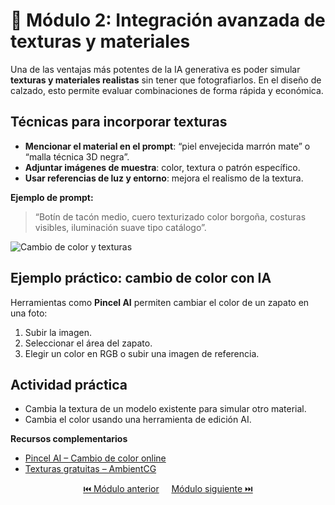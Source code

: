 # 🎨 Módulo 2: Integración avanzada de texturas y materiales

Una de las ventajas más potentes de la IA generativa es poder simular **texturas y materiales realistas** sin tener que fotografiarlos. En el diseño de calzado, esto permite evaluar combinaciones de forma rápida y económica.

## Técnicas para incorporar texturas

- **Mencionar el material en el prompt**: “piel envejecida marrón mate” o “malla técnica 3D negra”.
- **Adjuntar imágenes de muestra**: color, textura o patrón específico.
- **Usar referencias de luz y entorno**: mejora el realismo de la textura.

**Ejemplo de prompt:**
> “Botín de tacón medio, cuero texturizado color borgoña, costuras visibles, iluminación suave tipo catálogo”.

![Cambio de color y texturas](/diseno_avanzado/stuff/ai_sneaker.png)

## Ejemplo práctico: cambio de color con IA
Herramientas como **Pincel AI** permiten cambiar el color de un zapato en una foto:  
1. Subir la imagen.  
2. Seleccionar el área del zapato.  
3. Elegir un color en RGB o subir una imagen de referencia.

## Actividad práctica
- Cambia la textura de un modelo existente para simular otro material.
- Cambia el color usando una herramienta de edición AI.

**Recursos complementarios**
- [Pincel AI – Cambio de color online](https://pincel.app)
- [Texturas gratuitas – AmbientCG](https://ambientcg.com)

<p align="center">
  <a href="https://hugocnl11.github.io/Formacion-interna-Navima/oficina_avanzado/modulo_1.html">⏮️ Módulo anterior</a> &nbsp;&nbsp;&nbsp;
  <a href="https://hugocnl11.github.io/Formacion-interna-Navima/oficina_avanzado/modulo_3.html">Módulo siguiente ⏭️</a>
</p>